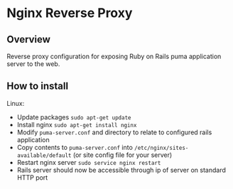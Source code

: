 # Nginx Reverse Proxy

## Overview

Reverse proxy configuration for exposing Ruby on Rails puma application server to the web.


## How to install

Linux:
- Update packages ```sudo apt-get update```
- Install nginx ```sudo apt-get install nginx```
- Modify ```puma-server.conf``` <app-name> and directory to relate to configured rails application
- Copy contents to ```puma-server.conf``` into ```/etc/nginx/sites-available/default``` (or site config file for your server)
- Restart nginx server ```sudo service nginx restart```
- Rails server should now be accessible through ip of server on standard HTTP port